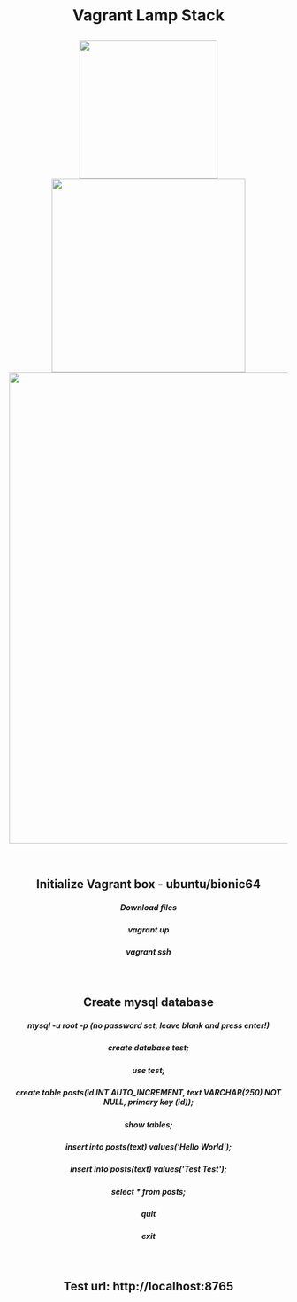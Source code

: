 <h1><b><p align="center">Vagrant Lamp Stack</p></b></h1>

<p align="center">
 <img width="250px" src="https://github.com/sargef/vagrant-lamp-stack-php/blob/master/vagrant.png">
<img width="350px" src="https://fizzbuzz3.s3-eu-west-1.amazonaws.com/php_300.png">
 <img width="850px" src="https://github.com/sargef/vagrant-lamp-stack-php/blob/master/lamp.jpeg">
  </p>
  </br>

<h2><b><p align="center">Initialize Vagrant box - ubuntu/bionic64</p></b></h2>
<h5><b><p align="center">Download files</p></b></h5>
<h5><b><p align="center">vagrant up</p></b></h5>
<h5><b><p align="center">vagrant ssh</p></b></h5>
</br>

<h2><b><p align="center">Create mysql database</p></b></h2>
<h5><b><p align="center">mysql -u root -p (no password set, leave blank and press enter!)</p></b></h5>
<h5><b><p align="center">create database test;</p></b></h5>
<h5><b><p align="center">use test;</p></b></h5>
<h5><b><p align="center">create table posts(id INT AUTO_INCREMENT, text VARCHAR(250) NOT NULL, primary key (id));</p></b></h5>
<h5><b><p align="center">show tables;</p></b></h5>
<h5><b><p align="center">insert into posts(text) values('Hello World');</p></b></h5>
<h5><b><p align="center">insert into posts(text) values('Test Test');</p></b></h5>
<h5><b><p align="center">select * from posts;</p></b></h5>
<h5><b><p align="center">quit</p></b></h5>
<h5><b><p align="center">exit</p></b></h5>
</br>

<h2><b><p align="center">Test url: http://localhost:8765</p></b></h2>







